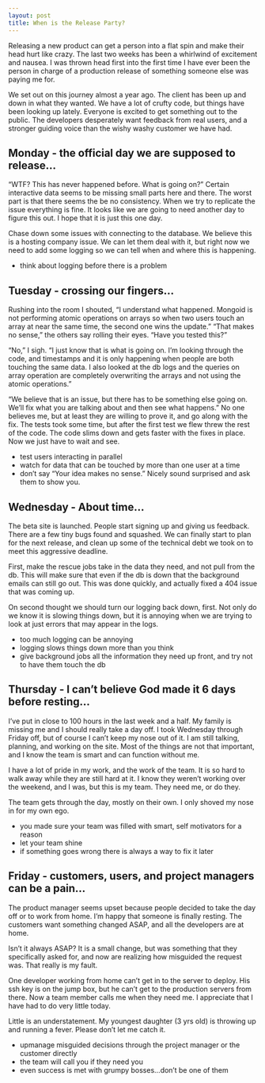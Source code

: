 ```yaml
--- 
layout: post
title: When is the Release Party?
---
```

<p>
Releasing a new product can get a person into a flat spin and make their head hurt like crazy. The last two weeks has been a whirlwind of excitement and nausea. I was thrown head first into the first time I have ever been the person in charge of a production release of something someone else was paying me for.
</p>
<p>
We set out on this journey almost a year ago. The client has been up and down in what they wanted. We have a lot of crufty code, but things have been looking up lately. Everyone is excited to get something out to the public. The developers desperately want feedback from real users, and a stronger guiding voice than the wishy washy customer we have had.
</p>
<p>
<h2>Monday - the official day we are supposed to release…</h2>
“WTF? This has never happened before. What is going on?” Certain interactive data seems to be missing small parts here and there. The worst part is that there seems the be no consistency. When we try to replicate the issue everything is fine. It looks like we are going to need another day to figure this out. I hope that it is just this one day.
</p>
<p>
Chase down some issues with connecting to the database. We believe this is a hosting company issue. We can let them deal with it, but right now we need to add some logging so we can tell when and where this is happening.
</p>
<p>
<ul>
<li>think about logging before there is a problem</li>
</ul>
</p>
<p>
<h2>Tuesday - crossing our fingers…</h2>
Rushing into the room I shouted, “I understand what happened. Mongoid is not performing atomic operations on arrays so when two users touch an array at near the same time, the second one wins the update.” “That makes no sense,” the others say rolling their eyes. “Have you tested this?”
</p>
<p>
“No,” I sigh. “I just know that is what is going on. I’m looking through the code, and timestamps and it is only happening when people are both touching the same data. I also looked at the db logs and the queries on array operation are completely overwriting the arrays and not using the atomic operations.”
</p>
<p>
“We believe that is an issue, but there has to be something else going on. We’ll fix what you are talking about and then see what happens.” No one believes me, but at least they are willing to prove it, and go along with the fix. The tests took some time, but after the first test we flew threw the rest of the code. The code slims down and gets faster with the fixes in place. Now we just have to wait and see.
</p>
<p>
<ul>
<li>test users interacting in parallel</li>
<li>watch for data that can be touched by more than one user at a time</li>
<li>don’t say “Your idea makes no sense.” Nicely sound surprised and ask them to show you.</li>
</ul>
</p>
<p>
<h2>Wednesday - About time…</h2>
The beta site is launched. People start signing up and giving us feedback. There are a few tiny bugs found and squashed. We can finally start to plan for the next release, and clean up some of the technical debt we took on to meet this aggressive deadline.
</p>
<p>
First, make the rescue jobs take in the data they need, and not pull from the db. This will make sure that even if the db is down that the background emails can still go out. This was done quickly, and actually fixed a 404 issue that was coming up.
</p>
<p>
On second thought we should turn our logging back down, first. Not only do we know it is slowing things down, but it is annoying when we are trying to look at just errors that may appear in the logs.
</p>
<p>
<ul>
<li>too much logging can be annoying</li>
<li>logging slows things down more than you think</li>
<li>give background jobs all the information they need up front, and try not to have them touch the db</li>
</ul>
</p>
<p>
<h2>Thursday - I can’t believe God made it 6 days before resting…</h2>
I’ve put in close to 100 hours in the last week and a half. My family is missing me and I should really take a day off. I took Wednesday through Friday off, but of course I can’t keep my nose out of it. I am still talking, planning, and working on the site. Most of the things are not that important, and I know the team is smart and can function without me.
</p>
<p>
I have a lot of pride in my work, and the work of the team. It is so hard to walk away while they are still hard at it. I know they weren’t working over the weekend, and I was, but this is my team. They need me, or do they.
</p>
<p>
The team gets through the day, mostly on their own. I only shoved my nose in for my own ego.
</p>
<p>
<ul>
<li>you made sure your team was filled with smart, self motivators for a reason</li>
<li>let your team shine</li>
<li>if something goes wrong there is always a way to fix it later</li>
</ul>
</p>
<p>
<h2>Friday - customers, users, and project managers can be a pain…</h2>
The product manager seems upset because people decided to take the day off or to work from home. I’m happy that someone is finally resting. The customers want something changed ASAP, and all the developers are at home.
</p>
<p>
Isn’t it always ASAP? It is a small change, but was something that they specifically asked for, and now are realizing how misguided the request was. That really is my fault.
</p>
<p>
One developer working from home can’t get in to the server to deploy. His ssh key is on the jump box, but he can’t get to the production servers from there. Now a team member calls me when they need me. I appreciate that I have had to do very little today.
</p>
<p>
Little is an understatement. My youngest daughter (3 yrs old) is throwing up and running a fever. Please don’t let me catch it.
</p>
<p>
<ul>
<li>upmanage misguided decisions through the project manager or the customer directly</li>
<li>the team will call you if they need you</li>
<li>even success is met with grumpy bosses…don’t be one of them</li>
<ul>
</p>
<p>
